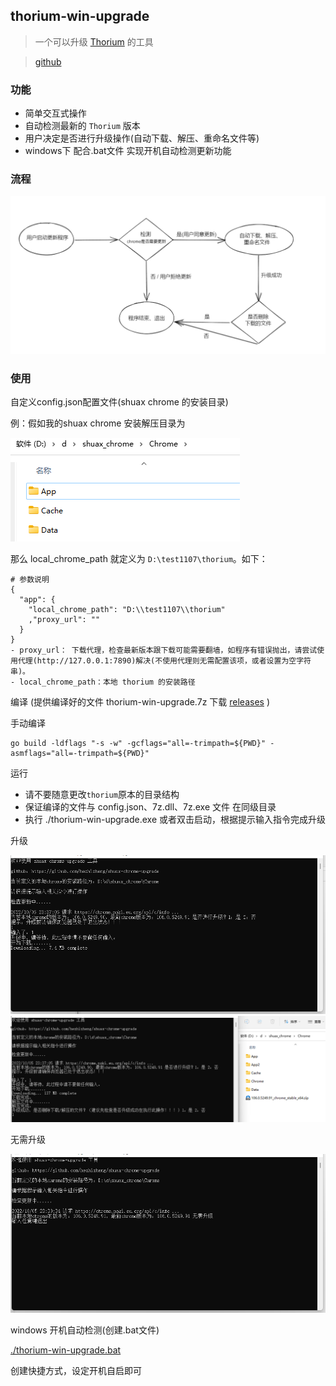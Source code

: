## thorium-win-upgrade

> 一个可以升级 [Thorium](https://shuax.com/project/chrome/)  的工具

> [github](https://github.com/hezhizheng/thorium-win-upgrade)

### 功能
- 简单交互式操作
- 自动检测最新的 `Thorium` 版本
- 用户决定是否进行升级操作(自动下载、解压、重命名文件等)
- windows下 配合.bat文件 实现开机自动检测更新功能

### 流程
![free-pic](./images/1.png)


### 使用
自定义config.json配置文件(shuax chrome 的安装目录)

例：假如我的shuax chrome 安装解压目录为

![free-pic](./images/2.png)

那么 local_chrome_path 就定义为 `D:\test1107\thorium`。如下：
```
# 参数说明
{
  "app": {
    "local_chrome_path": "D:\\test1107\\thorium"
    ,"proxy_url": ""
  }
}
- proxy_url： 下载代理，检查最新版本跟下载可能需要翻墙，如程序有错误抛出，请尝试使用代理(http://127.0.0.1:7890)解决(不使用代理则无需配置该项，或者设置为空字符串)。
- local_chrome_path：本地 thorium 的安装路径
```

编译 (提供编译好的文件 thorium-win-upgrade.7z
下载 [releases](https://github.com/hezhizheng/thorium-win-upgrade/releases) )

手动编译
```
go build -ldflags "-s -w" -gcflags="all=-trimpath=${PWD}" -asmflags="all=-trimpath=${PWD}"
```

运行
- 请不要随意更改`thorium`原本的目录结构
- 保证编译的文件与 config.json、7z.dll、7z.exe 文件 在同级目录
- 执行 ./thorium-win-upgrade.exe 或者双击启动，根据提示输入指令完成升级

升级

![free-pic](./images/4.png)
![free-pic](./images/6.png)


无需升级

![free-pic](./images/3.png)

windows 开机自动检测(创建.bat文件)

[./thorium-win-upgrade.bat](./thorium-win-upgrade.bat)

创建快捷方式，设定开机自启即可